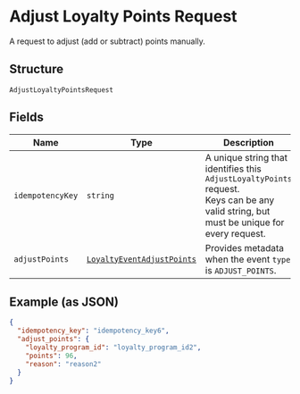 
# Adjust Loyalty Points Request

A request to adjust (add or subtract) points manually.

## Structure

`AdjustLoyaltyPointsRequest`

## Fields

| Name | Type | Description |
|  --- | --- | --- |
| `idempotencyKey` | `string` | A unique string that identifies this `AdjustLoyaltyPoints` request.<br>Keys can be any valid string, but must be unique for every request. |
| `adjustPoints` | [`LoyaltyEventAdjustPoints`](/doc/models/loyalty-event-adjust-points.md) | Provides metadata when the event `type` is `ADJUST_POINTS`. |

## Example (as JSON)

```json
{
  "idempotency_key": "idempotency_key6",
  "adjust_points": {
    "loyalty_program_id": "loyalty_program_id2",
    "points": 96,
    "reason": "reason2"
  }
}
```

